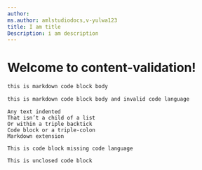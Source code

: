 ```yaml
---
author:
ms.author: amlstudiodocs,v-yulwa123
title: I am title
Description: i am description
---
```


# Welcome to content-validation!

```markdown
this is markdown code block body
```

```MARKDOWN
this is markdown code block body and invalid code language
```

    Any text indented 
    That isn’t a child of a list 
    Or within a triple backtick
    Code block or a triple-colon 
    Markdown extension 

```
This is code block missing code language
```

```markdown
This is unclosed code block 
